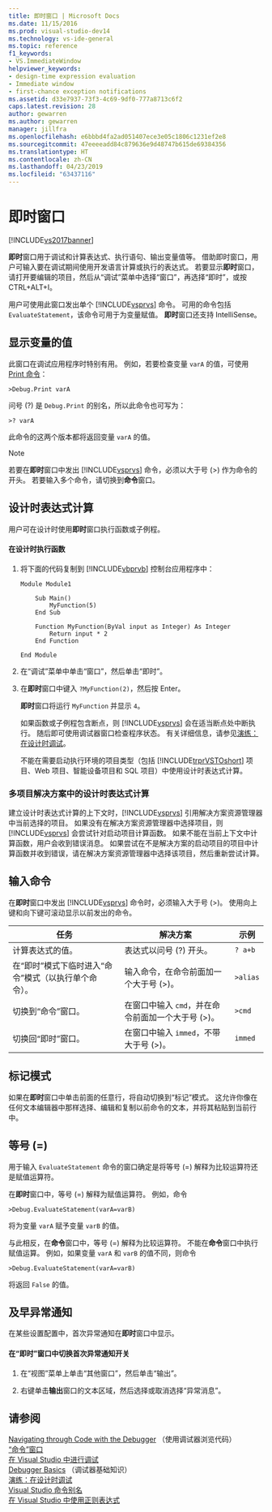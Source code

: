 ```yaml
---
title: 即时窗口 | Microsoft Docs
ms.date: 11/15/2016
ms.prod: visual-studio-dev14
ms.technology: vs-ide-general
ms.topic: reference
f1_keywords:
- VS.ImmediateWindow
helpviewer_keywords:
- design-time expression evaluation
- Immediate window
- first-chance exception notifications
ms.assetid: d33e7937-73f3-4c69-9df0-777a8713c6f2
caps.latest.revision: 28
author: gewarren
ms.author: gewarren
manager: jillfra
ms.openlocfilehash: e6bbbd4fa2ad051407ece3e05c1806c1231ef2e8
ms.sourcegitcommit: 47eeeeadd84c879636e9d48747b615de69384356
ms.translationtype: HT
ms.contentlocale: zh-CN
ms.lasthandoff: 04/23/2019
ms.locfileid: "63437116"
---
```

# <a name="immediate-window"></a>即时窗口
[!INCLUDE[vs2017banner](../../includes/vs2017banner.md)]

**即时**窗口用于调试和计算表达式、执行语句、输出变量值等。 借助即时窗口，用户可输入要在调试期间使用开发语言计算或执行的表达式。 若要显示**即时**窗口，请打开要编辑的项目，然后从“调试”菜单中选择“窗口”，再选择“即时”，或按 CTRL+ALT+I。  
  
 用户可使用此窗口发出单个 [!INCLUDE[vsprvs](../../includes/vsprvs-md.md)] 命令。 可用的命令包括 `EvaluateStatement`，该命令可用于为变量赋值。 **即时**窗口还支持 IntelliSense。  
  
## <a name="displaying-the-values-of-variables"></a>显示变量的值  
 此窗口在调试应用程序时特别有用。 例如，若要检查变量 `varA` 的值，可使用 [Print 命令](../../ide/reference/print-command.md)：  
  
```  
>Debug.Print varA  
```  
  
 问号 (?) 是 `Debug.Print` 的别名，所以此命令也可写为：  
  
```  
>? varA  
```  
  
 此命令的这两个版本都将返回变量 `varA` 的值。  
  
> [!NOTE]
> 若要在**即时**窗口中发出 [!INCLUDE[vsprvs](../../includes/vsprvs-md.md)] 命令，必须以大于号 (>) 作为命令的开头。 若要输入多个命令，请切换到**命令**窗口。  
  
## <a name="design-time-expression-evaluation"></a>设计时表达式计算  
 用户可在设计时使用**即时**窗口执行函数或子例程。  
  
#### <a name="to-execute-a-function-at-design-time"></a>在设计时执行函数  
  
1. 将下面的代码复制到 [!INCLUDE[vbprvb](../../includes/vbprvb-md.md)] 控制台应用程序中：  
  
   ```  
   Module Module1  
  
       Sub Main()  
           MyFunction(5)  
       End Sub  
  
       Function MyFunction(ByVal input as Integer) As Integer  
           Return input * 2  
       End Function  
  
   End Module  
   ```  
  
2. 在“调试”菜单中单击“窗口”，然后单击“即时”。  
  
3. 在**即时**窗口中键入 `?MyFunction(2)`，然后按 Enter。  
  
    **即时**窗口将运行 `MyFunction` 并显示 `4`。  
  
   如果函数或子例程包含断点，则 [!INCLUDE[vsprvs](../../includes/vsprvs-md.md)] 会在适当断点处中断执行。 随后即可使用调试器窗口检查程序状态。 有关详细信息，请参见[演练：在设计时调试](../../debugger/walkthrough-debugging-at-design-time.md)。  
  
   不能在需要启动执行环境的项目类型（包括 [!INCLUDE[trprVSTOshort](../../includes/trprvstoshort-md.md)] 项目、Web 项目、智能设备项目和 SQL 项目）中使用设计时表达式计算。  
  
### <a name="design-time-expression-evaluation-in-multi-project-solutions"></a>多项目解决方案中的设计时表达式计算  
 建立设计时表达式计算的上下文时，[!INCLUDE[vsprvs](../../includes/vsprvs-md.md)] 引用解决方案资源管理器中当前选择的项目。 如果没有在解决方案资源管理器中选择项目，则 [!INCLUDE[vsprvs](../../includes/vsprvs-md.md)] 会尝试针对启动项目计算函数。 如果不能在当前上下文中计算函数，用户会收到错误消息。 如果尝试在不是解决方案的启动项目的项目中计算函数并收到错误，请在解决方案资源管理器中选择该项目，然后重新尝试计算。  
  
## <a name="entering-commands"></a>输入命令  
 在**即时**窗口中发出 [!INCLUDE[vsprvs](../../includes/vsprvs-md.md)] 命令时，必须输入大于号 (>)。 使用向上键和向下键可滚动显示以前发出的命令。  
  
|任务|解决方案|示例|  
|----------|--------------|-------------|  
|计算表达式的值。|表达式以问号 (?) 开头。|`? a+b`|  
|在“即时”模式下临时进入“命令”模式（以执行单个命令）。|输入命令，在命令前面加一个大于号 (>)。|`>alias`|  
|切换到“命令”窗口。|在窗口中输入 `cmd`，并在命令前面加一个大于号 (>)。|`>cmd`|  
|切换回“即时”窗口。|在窗口中输入 `immed`，不带大于号 (>)。|`immed`|  
  
## <a name="mark-mode"></a>标记模式  
 如果在**即时**窗口中单击前面的任意行，将自动切换到“标记”模式。 这允许你像在任何文本编辑器中那样选择、编辑和复制以前命令的文本，并将其粘贴到当前行中。  
  
## <a name="the-equals--sign"></a>等号 (=)  
 用于输入 `EvaluateStatement` 命令的窗口确定是将等号 (=) 解释为比较运算符还是赋值运算符。  
  
 在**即时**窗口中，等号 (=) 解释为赋值运算符。 例如，命令  
  
```  
>Debug.EvaluateStatement(varA=varB)  
```  
  
 将为变量 `varA` 赋予变量 `varB` 的值。  
  
 与此相反，在**命令**窗口中，等号 (=) 解释为比较运算符。 不能在**命令**窗口中执行赋值运算。 例如，如果变量 `varA` 和 `varB` 的值不同，则命令  
  
```  
>Debug.EvaluateStatement(varA=varB)  
```  
  
 将返回 `False` 的值。  
  
## <a name="first-chance-exception-notifications"></a>及早异常通知  
 在某些设置配置中，首次异常通知在**即时**窗口中显示。  
  
#### <a name="to-toggle-first-chance-exception-notifications-in-the-immediate-window"></a>在“即时”窗口中切换首次异常通知开关  
  
1. 在“视图”菜单上单击“其他窗口”，然后单击“输出”。  
  
2. 右键单击**输出**窗口的文本区域，然后选择或取消选择“异常消息”。  
  
## <a name="see-also"></a>请参阅  
 [Navigating through Code with the Debugger](../../debugger/navigating-through-code-with-the-debugger.md) （使用调试器浏览代码）  
 [“命令”窗口](../../ide/reference/command-window.md)   
 [在 Visual Studio 中进行调试](../../debugger/debugging-in-visual-studio.md)   
 [Debugger Basics](../../debugger/debugger-basics.md) （调试器基础知识）  
 [演练：在设计时调试](../../debugger/walkthrough-debugging-at-design-time.md)   
 [Visual Studio 命令别名](../../ide/reference/visual-studio-command-aliases.md)   
 [在 Visual Studio 中使用正则表达式](../../ide/using-regular-expressions-in-visual-studio.md)
